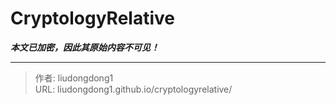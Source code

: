 # CryptologyRelative

***本文已加密，因此其原始内容不可见！***

---

> 作者: liudongdong1  
> URL: liudongdong1.github.io/cryptologyrelative/  

